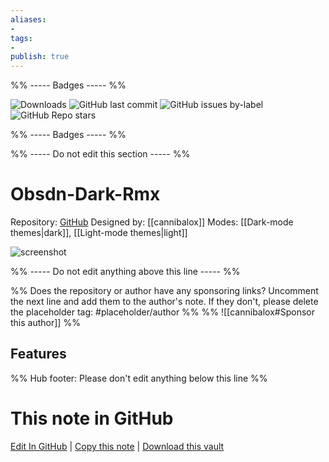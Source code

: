 ```yaml
---
aliases:
- 
tags: 
- 
publish: true
---
```


%% ----- Badges ----- %%

![Downloads](https://img.shields.io/badge/downloads-6948-573E7A?style=for-the-badge&logo=)
![GitHub last commit](https://img.shields.io/github/last-commit/cannibalox/Obsdn-dark-rmx?color=573E7A&label=last%20update&logo=github&style=for-the-badge)
![GitHub issues by-label](https://img.shields.io/github/issues/cannibalox/Obsdn-dark-rmx/help%20wanted?color=573E7A&logo=github&style=for-the-badge) 
![GitHub Repo stars](https://img.shields.io/github/stars/cannibalox/Obsdn-dark-rmx?color=573E7A&logo=github&style=for-the-badge)

%% ----- Badges ----- %%

%% ----- Do not edit this section ----- %%

# Obsdn-Dark-Rmx

Repository: [GitHub](https://github.com/cannibalox/Obsdn-dark-rmx)
Designed by: [[cannibalox]]
Modes: [[Dark-mode themes|dark]], [[Light-mode themes|light]]



![screenshot](https://github.com/cannibalox/Obsdn-dark-rmx/raw/HEAD/Obsdn-Dark-Rmx.png)

%% ----- Do not edit anything above this line ----- %% 

%% Does the repository or author have any sponsoring links? Uncomment the next line and add them to the author's note. If they don't, please delete the placeholder tag: #placeholder/author %%
%% ![[cannibalox#Sponsor this author]] %%


## Features



%% Hub footer: Please don't edit anything below this line %%

# This note in GitHub

<span class="git-footer">[Edit In GitHub](https://github.dev/obsidian-community/obsidian-hub/blob/main/02%20-%20Community%20Expansions/02.05%20All%20Community%20Expansions/Themes/Obsdn-Dark-Rmx.md "git-hub-edit-note") | [Copy this note](https://raw.githubusercontent.com/obsidian-community/obsidian-hub/main/02%20-%20Community%20Expansions/02.05%20All%20Community%20Expansions/Themes/Obsdn-Dark-Rmx.md "git-hub-copy-note") | [Download this vault](https://github.com/obsidian-community/obsidian-hub/archive/refs/heads/main.zip "git-hub-download-vault") </span>
